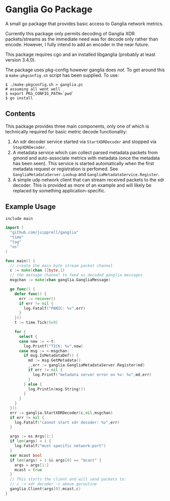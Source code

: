 Ganglia Go Package
==================

A small go package that provides basic access to Ganglia network metrics.

Currently this package only permits decoding of Ganglia XDR packets/streams as
the immediate need was for decode only rather than encode. However, I fully
intend to add an encoder in the near future.

This package requires cgo and an installed libganglia (probably at least version
3.4.0).

The package uses pkg-config however ganglia does *not*. To get around this a
``make-pkgconfig.sh`` script has been supplied. To use:

    $ ./make-pkgconfig.sh > ganglia.pc
    # assuming all went well
    $ export PKG_CONFIG_PATH=`pwd`
    $ go install

Contents
--------

This package provides three main components, only one of which is technically
required for basic metric decode functionality:

1. An xdr decoder service started via ``StartXDRDecoder`` and
stopped via ``StopXDRDecoder``.
1. A metadata service which can collect parsed metadata packets from gmond
and auto-associate metrics with metadata (once the metadata has been seen).
This service is started automatically when the first metadata request
or registration is perfomed. See ``GangliaMetadataServer.Lookup`` and
``GangliaMetadataService.Register``.
1. A simple udp network client that can stream received packets to the xdr
decoder. This is provided as more of an example and will likely be replaced
by something application-specific.

Example Usage
-------------

```go
include main

import (
  "github.com/jsipprell/ganglia"
  "time"
  "log"
  "os"
)

func main() {
  // create the main byte stream packet channel
  c := make(chan []byte,1)
  // the message channel to feed us decoded ganglia messages
  msgchan := make(chan ganglia.GangliaMessage)

  go func() {
    defer func() {
      err := recover()
      if err != nil {
        log.Fatalf("PANIC: %v",err)
      }
    }()
    t := time.Tick(5e9)

    for {
      select {
      case now := <-t:
        log.Printf("TICK: %v",now)
      case msg := <-msgchan:
        if msg.IsMetadataDef() {
          md := msg.GetMetadata()
          _,err := ganglia.GangliaMetadataServer.Register(md)
          if err != nil {
            log.Printf("metadata server error on %v: %v",md,err)
          }
        } else {
          log.Println(msg.String())
        }
      }
    }
  }()
  err := ganglia.StartXDRDecoder(c,nil,msgchan)
  if err != nil {
    log.Fatalf("cannot start xdr decoder: %v",err)
  }

  args := os.Args[1:]
  if len(args) < 1 {
    log.Fatalf("must specific network:port")
  }
  var mcast bool
  if len(args) > 1 && args[0] == "mcast" {
    args = args[1:]
    mcast = true
  }
  // This starts the client and will send packets to:
  // c -> xdr decoder -> above goroutine
  ganglia.Client(args[0],mcast,c)
}
```
